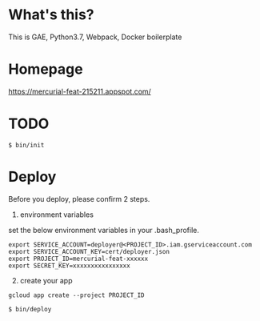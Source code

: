 # What's this?

This is GAE, Python3.7, Webpack, Docker boilerplate

# Homepage

<a href='https://mercurial-feat-215211.appspot.com/' target='_blank'>
  https://mercurial-feat-215211.appspot.com/
</a>

# TODO

```
$ bin/init
```


# Deploy

Before you deploy, please confirm 2 steps.

1. environment variables

set the below environment variables in your .bash_profile.

```
export SERVICE_ACCOUNT=deployer@<PROJECT_ID>.iam.gserviceaccount.com
export SERVICE_ACCOUNT_KEY=cert/deployer.json
export PROJECT_ID=mercurial-feat-xxxxxx
export SECRET_KEY=xxxxxxxxxxxxxxxx
```

2. create your app

```
gcloud app create --project PROJECT_ID
```

```
$ bin/deploy
```

